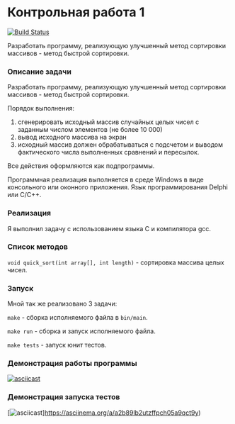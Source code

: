 # Контрольная работа 1

[![Build Status](https://travis-ci.org/llxff/qsort.svg?branch=master)](https://travis-ci.org/llxff/qsort)

Разработать программу, реализующую улучшенный метод сортировки массивов - метод быстрой сортировки.

### Описание задачи

Разработать программу, реализующую улучшенный метод сортировки массивов - метод быстрой сортировки.

Порядок выполнения:

1. сгенерировать исходный массив случайных целых чисел с заданным числом элементов (не более 10 000)
2. вывод исходного массива на экран
3. исходный массив должен обрабатываться с подсчетом и выводом фактического числа выполненных сравнений и пересылок.

Все действия оформляются как подпрограммы.

Программная реализация выполняется в среде Windows в виде консольного или оконного приложения. Язык программирования Delphi или C/C++.

### Реализация

Я выполнил задачу с использованием языка C и компилятора gcc.

### Список методов

`void quick_sort(int array[], int length)` - сортировка массива целых чисел.

### Запуск

Мной так же реализовано 3 задачи:

`make` - сборка исполняемого файла в `bin/main`.

`make run` - сборка и запуск исполняемого файла.

`make tests` - запуск юнит тестов.

### Демонстрация работы программы

[![asciicast](https://asciinema.org/a/bre7v3qkzkzuj0u6f8toioxdo.png)](http://asciinema.org/a/bre7v3qkzkzuj0u6f8toioxdo)

### Демонстрация запуска тестов

[![asciicast](https://asciinema.org/a/a2b89lb2utzffpch05a9qct9y.png)]https://asciinema.org/a/a2b89lb2utzffpch05a9qct9y)
